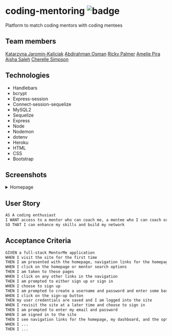 # coding-mentoring ![badge](https://img.shields.io/badge/MIT-license-green)

Platform to match coding mentors with coding mentees

## Team members

[Katarzyna Jaromin-Kaliciak](https://github.com/katarzynajk)
[Abdirahman Osman](https://github.com/AOsman0)
[Ricky Palmer](https://github.com/SkyIsNotGreen)
[Amelie Pira](https://github.com/Am0031)
[Aisha Saleh](https://github.com/Saleha22)
[Cherelle Simpson](https://github.com/C-Sim)

## Technologies

- Handlebars
- bcrypt
- Express-session
- Connect-session-sequelize
- MySQL2
- Sequelize
- Express
- Node
- Nodemon
- dotenv
- Heroku
- HTML
- CSS
- Bootstrap

## Screenshots

<details>
<summary>Homepage</summary>

![homepage](...)

</details>

## User Story

```md
AS A coding enthusiast
I WANT access to a mentor who can coach me, a mentee who I can coach or peers with similar interests
SO THAT I can enhance my skills and build my network
```

## Acceptance Criteria

```md
GIVEN a full-stack MentorMe application
WHEN I visit the site for the first time
THEN I am presented with the homepage, navigation links for the homepage and mentor search; and the option to log in
WHEN I click on the homepage or mentor search options
THEN I am taken to these pages
WHEN I click on any other links in the navigation
THEN I am prompted to either sign up or sign in
WHEN I choose to sign up
THEN I am prompted to create a username and password and enter some basic profile information
WHEN I click on the sign-up button
THEN my user credentials are saved and I am logged into the site
WHEN I revisit the site at a later time and choose to sign in
THEN I am prompted to enter my email and password
WHEN I am signed in to the site
THEN I see navigation links for the homepage, my dashboard, and the option to log out
WHEN I ...
THEN I ...
```

